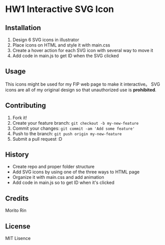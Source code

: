 # HW1 Interactive SVG Icon

## Installation
1. Design 6 SVG icons in illustrator
2. Place icons on HTML and style it with main.css
3. Create a hover action for each SVG icon with several way to move it
4. Add code in main.js to get ID when the SVG clicked

## Usage
This icons might be used for my FIP web page to make it interactive。
SVG icons are all of my original design so that unauthorized use is **prohibited**.

## Contributing

1. Fork it!
2. Create your feature branch: `git checkout -b my-new-feature`
3. Commit your changes: `git commit -am 'Add some feature'`
4. Push to the branch: `git push origin my-new-feature`
5. Submit a pull request :D

## History
- Create repo and proper folder structure
- Add SVG icons by using one of the three ways to HTML page
- Organize it with main.css and add animation
- Add code in main.js so to get ID when it's clicked

## Credits
Morito Rin

## License
MIT Lisence
